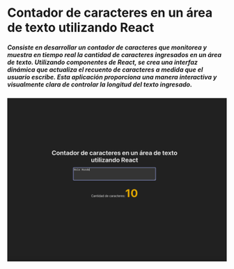 # Contador de caracteres en un área de texto utilizando React

##### Consiste en desarrollar un contador de caracteres que monitorea y muestra en tiempo real la cantidad de caracteres ingresados en un área de texto. Utilizando componentes de React, se crea una interfaz dinámica que actualiza el recuento de caracteres a medida que el usuario escribe. Esta aplicación proporciona una manera interactiva y visualmente clara de controlar la longitud del texto ingresado.

![](https://raw.githubusercontent.com/urian121/imagenes-proyectos-github/master/contador-de-caracteres-en-react.png)
